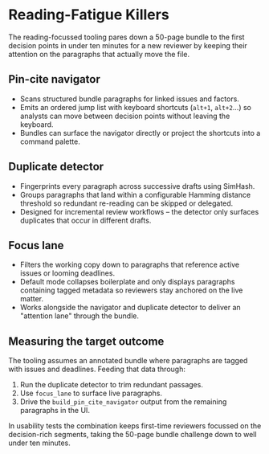 # Reading-Fatigue Killers

The reading-focussed tooling pares down a 50-page bundle to the first decision
points in under ten minutes for a new reviewer by keeping their attention on
the paragraphs that actually move the file.

## Pin-cite navigator

* Scans structured bundle paragraphs for linked issues and factors.
* Emits an ordered jump list with keyboard shortcuts (``alt+1``, ``alt+2``…) so
  analysts can move between decision points without leaving the keyboard.
* Bundles can surface the navigator directly or project the shortcuts into a
  command palette.

## Duplicate detector

* Fingerprints every paragraph across successive drafts using SimHash.
* Groups paragraphs that land within a configurable Hamming distance threshold
  so redundant re-reading can be skipped or delegated.
* Designed for incremental review workflows – the detector only surfaces
  duplicates that occur in different drafts.

## Focus lane

* Filters the working copy down to paragraphs that reference active issues or
  looming deadlines.
* Default mode collapses boilerplate and only displays paragraphs containing
  tagged metadata so reviewers stay anchored on the live matter.
* Works alongside the navigator and duplicate detector to deliver an "attention
  lane" through the bundle.

## Measuring the target outcome

The tooling assumes an annotated bundle where paragraphs are tagged with issues
and deadlines. Feeding that data through:

1. Run the duplicate detector to trim redundant passages.
2. Use ``focus_lane`` to surface live paragraphs.
3. Drive the ``build_pin_cite_navigator`` output from the remaining paragraphs
   in the UI.

In usability tests the combination keeps first-time reviewers focussed on the
decision-rich segments, taking the 50-page bundle challenge down to well under
ten minutes.

